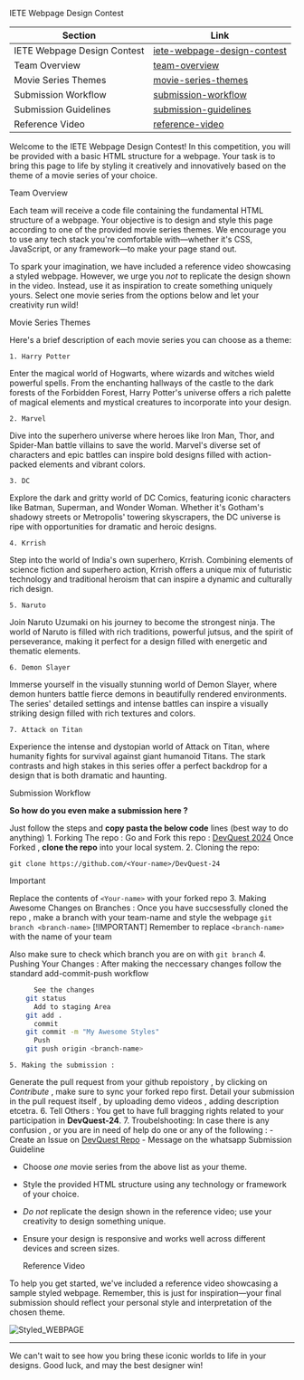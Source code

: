   IETE Webpage Design Contest

| Section | Link |
|---------|------|
| IETE Webpage Design Contest | [ iete-webpage-design-contest]( iete-webpage-design-contest) |
| Team Overview | [ team-overview]( team-overview) |
| Movie Series Themes | [ movie-series-themes]( movie-series-themes) |
| Submission Workflow | [ submission-workflow]( submission-workflow) |
| Submission Guidelines | [ submission-guidelines]( submission-guideline) |
| Reference Video | [ reference-video]( reference-video) |

Welcome to the IETE Webpage Design Contest! In this competition, you will be provided with a basic HTML structure for a webpage. Your task is to bring this page to life by styling it creatively and innovatively based on the theme of a movie series of your choice. 

   Team Overview

Each team will receive a code file containing the fundamental HTML structure of a webpage. Your objective is to design and style this page according to one of the provided movie series themes. We encourage you to use any tech stack you're comfortable with—whether it's CSS, JavaScript, or any framework—to make your page stand out.

To spark your imagination, we have included a reference video showcasing a styled webpage. However, we urge you *not* to replicate the design shown in the video. Instead, use it as inspiration to create something uniquely yours. Select one movie series from the options below and let your creativity run wild!

   Movie Series Themes

Here's a brief description of each movie series you can choose as a theme:

    1. Harry Potter

Enter the magical world of Hogwarts, where wizards and witches wield powerful spells. From the enchanting hallways of the castle to the dark forests of the Forbidden Forest, Harry Potter's universe offers a rich palette of magical elements and mystical creatures to incorporate into your design.

    2. Marvel

Dive into the superhero universe where heroes like Iron Man, Thor, and Spider-Man battle villains to save the world. Marvel's diverse set of characters and epic battles can inspire bold designs filled with action-packed elements and vibrant colors.

    3. DC

Explore the dark and gritty world of DC Comics, featuring iconic characters like Batman, Superman, and Wonder Woman. Whether it's Gotham's shadowy streets or Metropolis' towering skyscrapers, the DC universe is ripe with opportunities for dramatic and heroic designs.

    4. Krrish

Step into the world of India's own superhero, Krrish. Combining elements of science fiction and superhero action, Krrish offers a unique mix of futuristic technology and traditional heroism that can inspire a dynamic and culturally rich design.

    5. Naruto

Join Naruto Uzumaki on his journey to become the strongest ninja. The world of Naruto is filled with rich traditions, powerful jutsus, and the spirit of perseverance, making it perfect for a design filled with energetic and thematic elements.

    6. Demon Slayer

Immerse yourself in the visually stunning world of Demon Slayer, where demon hunters battle fierce demons in beautifully rendered environments. The series' detailed settings and intense battles can inspire a visually striking design filled with rich textures and colors.

    7. Attack on Titan

Experience the intense and dystopian world of Attack on Titan, where humanity fights for survival against giant humanoid Titans. The stark contrasts and high stakes in this series offer a perfect backdrop for a design that is both dramatic and haunting.

   Submission Workflow 

**So how do you even make a submission here ?**

Just follow the steps and  **copy pasta the below code** lines (best way to do anything)
    1. Forking The repo : 
Go and Fork this repo :
    [DevQuest 2024](https://github.com/ietebitmesra/DevQuest-24)
Once Forked , **clone the repo** into your local system.
    2. Cloning the repo: 
```
git clone https://github.com/<Your-name>/DevQuest-24
```
> [!IMPORTANT]
>  Replace the contents of `<Your-name>` with your forked repo
    3. Making Awesome Changes on Branches : 
Once you have succsessfully cloned the repo , make a branch with your team-name and style the webpage 
    ```
    git branch <branch-name>
    ```
> [!IMPORTANT]
> Remember to replace `<branch-name>` with the name of your team
> 
> Also make sure to check which branch you are on with `git branch`
    4. Pushing Your Changes : 
After making the neccessary changes follow the standard add-commit-push workflow
```bash
      See the changes 
    git status 
      Add to staging Area
    git add .   
      commit 
    git commit -m "My Awesome Styles"
      Push 
    git push origin <branch-name>
```
    5. Making the submission : 
 Generate the pull request from your github repoistory , by clicking on  *Contribute* , make sure to sync your forked repo first.
 Detail your submission in the pull request itself , by uploading demo videos , adding description etcetra.
    6. Tell Others : 
 You get to have full bragging rights related to your participation in **DevQuest-24**.
    7. Troubelshooting: 
 In case there is any confusion , or you are in need of help do one or any of the following : 
    - Create an Issue on [DevQuest Repo](https://github.com/ietebitmesra/DevQuest-24) 
    - Message on the whatsapp 
   Submission Guideline

- Choose *one* movie series from the above list as your theme.
- Style the provided HTML structure using any technology or framework of your choice.
- *Do not* replicate the design shown in the reference video; use your creativity to design something unique.
- Ensure your design is responsive and works well across different devices and screen sizes.

   Reference Video

To help you get started, we've included a reference video showcasing a sample styled webpage. Remember, this is just for inspiration—your final submission should reflect your personal style and interpretation of the chosen theme.

![Styled_WEBPAGE](./StyledDemo.gif)

---

We can't wait to see how you bring these iconic worlds to life in your designs. Good luck, and may the best designer win!
